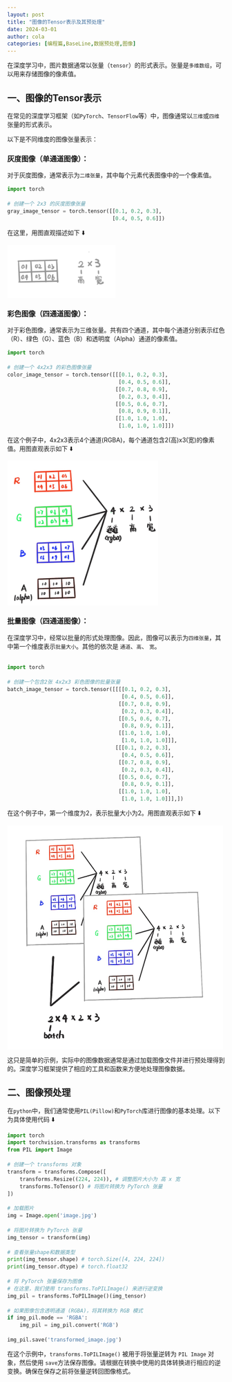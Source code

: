 ```yaml
---
layout: post
title: "图像的Tensor表示及其预处理"
date: 2024-03-01
author: cola
categories: [编程篇,BaseLine,数据预处理,图像]
---
```


在深度学习中，图片数据通常以张量（`tensor`）的形式表示。张量是`多维数组`，可以用来存储图像的像素值。

## 一、图像的Tensor表示


在常见的深度学习框架（如`PyTorch`、`TensorFlow`等）中，图像通常以`三维`或`四维`张量的形式表示。

以下是不同维度的图像张量表示：

### 灰度图像（单通道图像）：

对于灰度图像，通常表示为`二维张量`，其中每个元素代表图像中的一个像素值。

```python
import torch

# 创建一个 2x3 的灰度图像张量
gray_image_tensor = torch.tensor([[0.1, 0.2, 0.3],
                                  [0.4, 0.5, 0.6]])

```
在这里，用图直观描述如下 ⬇️

<img src="/assets/imgs/ai/数据预处理/img/img-tensor/grey-tensor.png" width="250" style="display:block;" />

### 彩色图像（四通道图像）：

对于彩色图像，通常表示为三维张量。共有四个通道，其中每个通道分别表示红色（R）、绿色（G）、蓝色（B）和透明度（Alpha）通道的像素值。

```python
import torch

# 创建一个 4x2x3 的彩色图像张量
color_image_tensor = torch.tensor([[[0.1, 0.2, 0.3],
                                    [0.4, 0.5, 0.6]],
                                   [[0.7, 0.8, 0.9],
                                    [0.2, 0.3, 0.4]],
                                   [[0.5, 0.6, 0.7],
                                    [0.8, 0.9, 0.1]],
                                   [[1.0, 1.0, 1.0],
                                    [1.0, 1.0, 1.0]]])
```

在这个例子中，4x2x3表示4个通道(RGBA)，每个通道包含2(高)x3(宽)的像素值。用图直观表示如下 ⬇️

<img src="/assets/imgs/ai/数据预处理/img/img-tensor/color-tensor.png" width="350" style="display:block;" />


### 批量图像（四通道图像）：

在深度学习中，经常以批量的形式处理图像。因此，图像可以表示为`四维张量`，其中第一个维度表示`批量大小`。其他的依次是 `通道`、`高`、 `宽`。

```python

import torch

# 创建一个包含2张 4x2x3 彩色图像的批量张量
batch_image_tensor = torch.tensor([[[[0.1, 0.2, 0.3],
                                     [0.4, 0.5, 0.6]],
                                    [[0.7, 0.8, 0.9],
                                     [0.2, 0.3, 0.4]],
                                    [[0.5, 0.6, 0.7],
                                     [0.8, 0.9, 0.1]],
                                    [[1.0, 1.0, 1.0],
                                     [1.0, 1.0, 1.0]]],
                                   [[[0.1, 0.2, 0.3],
                                     [0.4, 0.5, 0.6]],
                                    [[0.7, 0.8, 0.9],
                                     [0.2, 0.3, 0.4]],
                                    [[0.5, 0.6, 0.7],
                                     [0.8, 0.9, 0.1]],
                                    [[1.0, 1.0, 1.0],
                                     [1.0, 1.0, 1.0]]],])

```

在这个例子中，第一个维度为2，表示批量大小为2。用图直观表示如下 ⬇️

<img src="/assets/imgs/ai/数据预处理/img/img-tensor/color-batch-tensor.png" width="500" style="display:block;" />

这只是简单的示例，实际中的图像数据通常是通过加载图像文件并进行预处理得到的。深度学习框架提供了相应的工具和函数来方便地处理图像数据。


## 二、图像预处理

在`python`中，我们通常使用`PIL(Pillow)`和`PyTorch`库进行图像的基本处理。以下为具体使用代码 ⬇️

```python
import torch
import torchvision.transforms as transforms
from PIL import Image 

# 创建一个 transforms 对象
transform = transforms.Compose([
    transforms.Resize((224, 224)), # 调整图片大小为 高 x 宽 
    transforms.ToTensor() # 将图片转换为 PyTorch 张量
])

# 加载图片
img = Image.open('image.jpg')

# 将图片转换为 PyTorch 张量
img_tensor = transform(img)

# 查看张量shape和数据类型
print(img_tensor.shape) # torch.Size([4, 224, 224]) 
print(img_tensor.dtype) # torch.float32

# 将 PyTorch 张量保存为图像
# 在这里，我们使用 transforms.ToPILImage() 来进行逆变换
img_pil = transforms.ToPILImage()(img_tensor)

# 如果图像包含透明通道 (RGBA)，将其转换为 RGB 模式
if img_pil.mode == 'RGBA':
    img_pil = img_pil.convert('RGB')

img_pil.save('transformed_image.jpg')
```

在这个示例中，`transforms.ToPILImage()` 被用于将张量逆转为 `PIL Image` 对象，然后使用 `save`方法保存图像。请根据在转换中使用的具体转换进行相应的逆变换。确保在保存之前将张量逆转回图像格式。